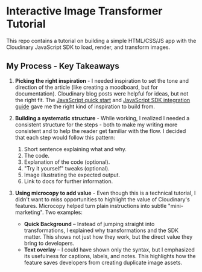 # Interactive Image Transformer Tutorial

This repo contains a tutorial on building a simple HTML/CSS/JS app with the Cloudinary JavaScript SDK to load, render, and transform images.

## My Process - Key Takeaways

1. **Picking the right inspiration** - I needed inspiration to set the tone and direction of the article (like creating a moodboard, but for documentation). Cloudinary blog posts were helpful for ideas, but not the right fit. The [JavaScript quick start](https://cloudinary.com/documentation/javascript_quick_start) and [JavaScript SDK integration guide](https://cloudinary.com/documentation/javascript_integration) gave me the right kind of inspiration to build from.

2. **Building a systematic structure** - While working, I realized I needed a consistent structure for the steps - both to make my writing more consistent and to help the reader get familiar with the flow. I decided that each step would follow this pattern:

    1. Short sentence explaining what and why.
    2. The code.
    3. Explanation of the code (optional).
    4. "Try it yourself" tweaks (optional).
    5. Image illustrating the expected output.
    6. Link to docs for further information.

3. **Using microcopy to add value** - Even though this is a technical tutorial, I didn't want to miss opportunities to highlight the value of Cloudinary's features. Microcopy helped turn plain instructions into subtle "mini-marketing". Two examples:
    * **Quick Background** – Instead of jumping straight into transformations, I explained why transformations and the SDK matter. This shows not just how they work, but the direct value they bring to developers.
    * **Text overlay** – I could have shown only the syntax, but I emphasized its usefulness for captions, labels, and notes. This highlights how the feature saves developers from creating duplicate image assets.